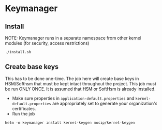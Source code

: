 # Keymanager

## Install
NOTE: Keymanager runs in a separate namespace from other kernel modules (for security, access restrictions)
```
./install.sh
```
## Create base keys 
This has to be done one-time. The job here will create base keys in HSM/Softhsm that must be kept intact throughout the project.  This job must be run ONLY ONCE.  It is assumed that HSM or SoftHsm is already installed.
* Make sure properties in `application-default.properties` and `kernel-default.properties` are appropriately set to generate your organization's certificates.
* Run the job
```
helm -n keymanager install kernel-keygen mosip/kernel-keygen
```


